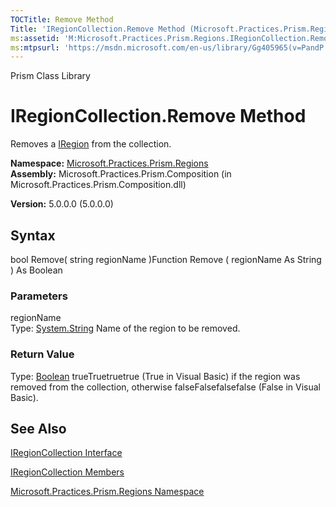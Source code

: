 ```yaml
---
TOCTitle: Remove Method
Title: 'IRegionCollection.Remove Method (Microsoft.Practices.Prism.Regions)'
ms:assetid: 'M:Microsoft.Practices.Prism.Regions.IRegionCollection.Remove(System.String)'
ms:mtpsurl: 'https://msdn.microsoft.com/en-us/library/Gg405965(v=PandP.50)'
---
```


Prism Class Library

IRegionCollection.Remove Method
===================================

Removes a [IRegion](https://msdn.microsoft.com/library/microsoft.practices.prism.regions.iregion) from the collection.

**Namespace:** [Microsoft.Practices.Prism.Regions](https://msdn.microsoft.com/library/microsoft.practices.prism.regions)
**Assembly:** Microsoft.Practices.Prism.Composition (in Microsoft.Practices.Prism.Composition.dll)

**Version:** 5.0.0.0 (5.0.0.0)

## Syntax


bool Remove( string regionName )Function Remove ( regionName As String ) As Boolean

### Parameters

regionName  
Type: [System.String](http://msdn.microsoft.com/en-us/library/s1wwdcbf)
Name of the region to be removed.

### Return Value

Type: [Boolean](http://msdn.microsoft.com/en-us/library/a28wyd50)
trueTruetruetrue (True in Visual Basic) if the region was removed from the collection, otherwise falseFalsefalsefalse (False in Visual Basic).

See Also
--------


[IRegionCollection Interface](https://msdn.microsoft.com/library/microsoft.practices.prism.regions.iregioncollection)

[IRegionCollection Members](https://msdn.microsoft.com/allmembers.t:microsoft.practices.prism.regions.iregioncollection)

[Microsoft.Practices.Prism.Regions Namespace](https://msdn.microsoft.com/library/microsoft.practices.prism.regions)
